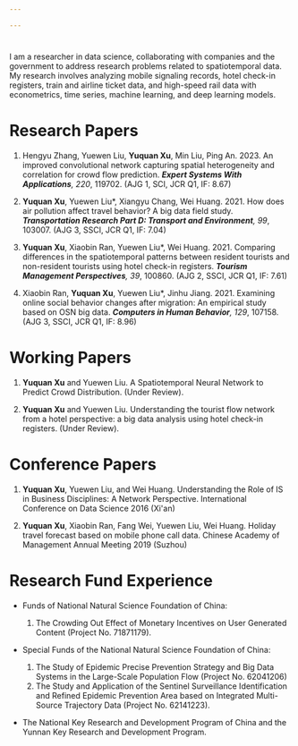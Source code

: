 ```yaml
---

---
```

# 

I am a researcher in data science, collaborating with companies and the government to address research problems related to spatiotemporal data. My research involves analyzing mobile signaling records, hotel check-in registers, train and airline ticket data, and high-speed rail data with econometrics, time series, machine learning, and deep learning models.

<!-- As a researcher in the field of data-driven analysis, I engage in collaborative efforts with industry and government partners to address complex research challenges. My work centers primarily on spatiotemporal data and the corresponding analytical methods used to interpret it. I employ a variety of data sources in my research, including mobile signaling records, hotel check-in registers, train ticket data, airline ticket data, and high-speed rail data, among others. My approach to analysis involves utilizing time series models, machine learning models, and sophisticated deep learning models such as spatiotemporal neural networks. Through the application of these cutting-edge techniques, my research seeks to advance our understanding of the complexities of spatiotemporal data and provide valuable insights for industry and government decision-makers.As a researcher in the field of data-driven analysis, I engage in collaborative efforts with industry and government partners to address complex research challenges. My work centers primarily on spatiotemporal data and the corresponding analytical methods used to interpret it. I employ a variety of data sources in my research, including mobile signaling records, hotel check-in registers, train ticket data, airline ticket data, and high-speed rail data, among others. My approach to analysis involves utilizing time series models, machine learning models, and sophisticated deep learning models such as spatiotemporal neural networks. Through the application of these cutting-edge techniques, my research seeks to advance our understanding of the complexities of spatiotemporal data and provide valuable insights for industry and government decision-makers. -->


# Research Papers 

1. Hengyu Zhang, Yuewen Liu, **Yuquan Xu**, Min Liu, Ping An. 2023. An improved convolutional network capturing spatial heterogeneity and correlation for crowd flow prediction. _**Expert Systems With Applications**, 220_, 119702. (AJG 1, SCI, JCR Q1, IF: 8.67)

2. **Yuquan Xu**, Yuewen Liu*, Xiangyu Chang, Wei Huang. 2021. How does air pollution affect travel behavior? A big data field study. _**Transportation Research Part D: Transport and Environment**, 99_, 103007. (AJG 3, SSCI, JCR Q1, IF: 7.04)

3. **Yuquan Xu**, Xiaobin Ran, Yuewen Liu*, Wei Huang. 2021. Comparing differences in the spatiotemporal patterns between resident tourists and non-resident tourists using hotel check-in registers. _**Tourism Management Perspectives**, 39_, 100860.  (AJG 2, SSCI, JCR Q1, IF: 7.61) 

4. Xiaobin Ran, **Yuquan Xu**, Yuewen Liu*, Jinhu Jiang. 2021. Examining online social behavior changes after migration: An empirical study based on OSN big data. _**Computers in Human Behavior**, 129_, 107158. (AJG 3, SSCI, JCR Q1, IF: 8.96)


<!-- [**Download**](/PDF/TMP2021.pdf) -->


# Working Papers

1. **Yuquan Xu** and Yuewen Liu. A Spatiotemporal Neural Network to Predict Crowd Distribution. (Under Review).

<!-- (Preparing for submission to Tourism Management, AJG 4, SSCI, JCR Q1, IF:12.88) -->

2. **Yuquan Xu** and Yuewen Liu. Understanding the tourist flow network from a hotel perspective: a big data analysis using hotel check-in registers. (Under Review).

<!--  (Preparing for submission to International Journal of Contemporary Hospitality Management, AJG 3, SSCI, JCR Q1, IF:9.32) -->

<!-- 4. **Yuquan Xu** and Yuewen Liu. Predicting intercity and intracity travel with graph neural network and attention mechanism. (Writing stage) -->


# Conference Papers

1. **Yuquan Xu**, Yuewen Liu, and Wei Huang. Understanding the Role of IS in Business Disciplines: A Network Perspective. International Conference on Data Science 2016 (Xi'an)

2. **Yuquan Xu**, Xiaobin Ran, Fang Wei, Yuewen Liu, Wei Huang. Holiday travel forecast based on mobile phone call data. Chinese Academy of Management Annual Meeting 2019 (Suzhou)


<!-- # Miscellaneous -->


<!-- - 软件著作权
  - 软著登字第1367102号     自我网络社团识别软件     开发者：刘跃文 常象宇 孟佩君 徐毓全 孙金鑫 周治谨 林一鸣 黄伟

- 专利
  - 一种基于地理位置变更的移动社交网络好友推荐方法及系统（201510937500.2）     发明型     发明人：刘跃文，陈川，黄伟，刘盈，姜锦虎，贺鹏，常象宇，孟佩君，徐毓全 -->

# Research Fund Experience
- Funds of National Natural Science Foundation of China: 
  1. The Crowding Out Effect of Monetary Incentives on User Generated Content (Project No. 71871179).
    <!-- - Participate in writing the proposal and UGC data collection. -->
- Special Funds of the National Natural Science Foundation of China: 
  1. The Study of Epidemic Precise Prevention Strategy and Big Data Systems in the Large-Scale Population Flow (Project No. 62041206)
  2. The Study and Application of the Sentinel Surveillance Identification and Refined Epidemic Prevention Area based on Integrated Multi-Source Trajectory Data (Project No. 62141223).
  <!-- - Participate in writing the proposal, trajectories data analysis, and risk model design.
  - Publish two articles in SSCI journals. -->

- The National Key Research and Development Program of China and the Yunnan Key Research and Development Program.

<!-- - The National Key Research and Development Program of China (Project No. 2022YFC3320800) and the Yunnan Key Research and Development Program (Project No. 202203ZC100001). -->

<!-- - Two programs are about smart social governance. I participate in writing the proposal, trajectories data analysis, and system design. -->
